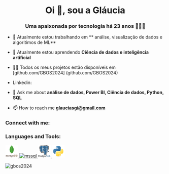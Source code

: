 <h1 align="center">Oi 👋, sou a Gláucia</h1>
<h3 align="center">Uma apaixonada por tecnologia há 23 anos 🥰👩‍💻</h3>

- 🔭 Atualmente estou trabalhando em ** análise, visualização de dados e algoritimos de ML**

- 🌱 Atualmente estou aprendendo **Ciência de dados e inteligência artificial**

- 👨‍💻 Todos os meus projetos estão disponíveis em [github.com/GBOS2024] (github.com/GBOS2024)
- Linkedin: <a href="https://linkedin.com/in/linkedin.com/in/gláucia-barboza-36785457" target="blank"></a>

- 💬 Ask me about **análise de dados, Power BI, Ciência de dados, Python, SQL**

- 📫 How to reach me **glauciasgi@gmail.com**

<h3 align="left">Connect with me:</h3>
<p align="left">

</p>

<h3 align="left">Languages and Tools:</h3>
<p align="left"> <a href="https://www.mongodb.com/" target="_blank" rel="noreferrer"> <img src="https://raw.githubusercontent.com/devicons/devicon/master/icons/mongodb/mongodb-original-wordmark.svg" alt="mongodb" width="40" height="40"/> </a> <a href="https://www.microsoft.com/en-us/sql-server" target="_blank" rel="noreferrer"> <img src="https://www.svgrepo.com/show/303229/microsoft-sql-server-logo.svg" alt="mssql" width="40" height="40"/> </a> <a href="https://www.postgresql.org" target="_blank" rel="noreferrer"> <img src="https://raw.githubusercontent.com/devicons/devicon/master/icons/postgresql/postgresql-original-wordmark.svg" alt="postgresql" width="40" height="40"/> </a> <a href="https://www.python.org" target="_blank" rel="noreferrer"> <img src="https://raw.githubusercontent.com/devicons/devicon/master/icons/python/python-original.svg" alt="python" width="40" height="40"/> </a> </p>

<p><img align="center" src="https://github-readme-stats.vercel.app/api/top-langs?username=gbos2024&show_icons=true&locale=en&layout=compact" alt="gbos2024" /></p>

<!--
GBOS2024/GBOS2024 is a ✨ special ✨ repository because its `README.md` (this file) appears on your GitHub profile.
You can click the Preview link to take a look at your changes.
--->
